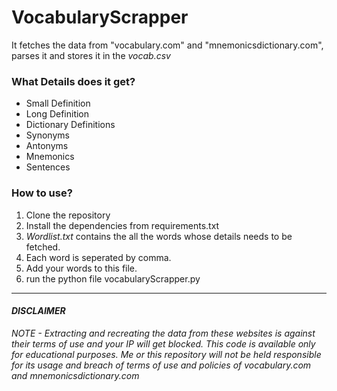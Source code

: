 # VocabularyScrapper

It fetches the data from "vocabulary.com" and "mnemonicsdictionary.com", parses it and stores it in the *vocab.csv*

### What Details does it get?

 - Small Definition
 - Long Definition
 - Dictionary Definitions
 - Synonyms
 - Antonyms
 - Mnemonics
 - Sentences


### How to use?
1. Clone the repository
2. Install the dependencies from requirements.txt
3. *Wordlist.txt* contains the all the words whose details needs to be fetched.
4. Each word is seperated by comma.
5. Add your words to this file.
6. run the python file vocabularyScrapper.py


---------------------------------------------------------------------------------------------------------------

#### *DISCLAIMER*

*NOTE - Extracting and recreating the data from these websites is against their terms of use and your IP will get blocked.*
*This code is available only for educational purposes. Me or this repository will not be held responsible for its usage and breach of terms of use and policies of vocabulary.com and mnemonicsdictionary.com*
